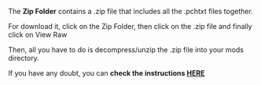 The **Zip Folder** contains a .zip file that includes all the .pchtxt files together.

For download it, click on the Zip Folder, then click on the .zip file and finally click on View Raw 

Then, all you have to do is decompress/unzip the .zip file into your mods directory.

If you have any doubt, you can **check the instructions [HERE](https://github.com/StevensND/switch-port-mods/tree/main/The%20Legend%20of%20Heroes%20Trails%20Through%20Daybreak)** 